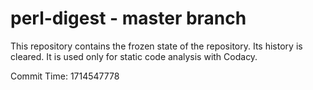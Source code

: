 # perl-digest - master branch

This repository contains the frozen state of the repository.
Its history is cleared. It is used only for static code
analysis with Codacy.

Commit Time: 1714547778